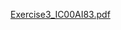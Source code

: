 [Exercise3_IC00AI83.pdf](https://github.com/berkemremert/Exercise3_IC00AI83/blob/24ba2238737124dd0885e1b9d4f2f083241c3f1d/Exercise3_IC00AI83.pdf)
